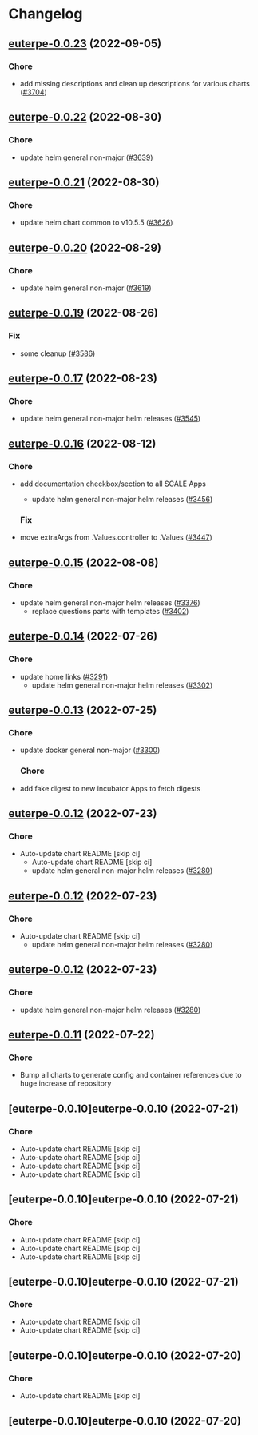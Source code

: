 # Changelog



## [euterpe-0.0.23](https://github.com/truecharts/charts/compare/euterpe-0.0.22...euterpe-0.0.23) (2022-09-05)

### Chore

- add missing descriptions and clean up descriptions for various charts ([#3704](https://github.com/truecharts/charts/issues/3704))




## [euterpe-0.0.22](https://github.com/truecharts/charts/compare/euterpe-0.0.21...euterpe-0.0.22) (2022-08-30)

### Chore

- update helm general non-major ([#3639](https://github.com/truecharts/charts/issues/3639))




## [euterpe-0.0.21](https://github.com/truecharts/charts/compare/euterpe-0.0.20...euterpe-0.0.21) (2022-08-30)

### Chore

- update helm chart common to v10.5.5 ([#3626](https://github.com/truecharts/charts/issues/3626))




## [euterpe-0.0.20](https://github.com/truecharts/charts/compare/euterpe-0.0.19...euterpe-0.0.20) (2022-08-29)

### Chore

- update helm general non-major ([#3619](https://github.com/truecharts/charts/issues/3619))




## [euterpe-0.0.19](https://github.com/truecharts/charts/compare/euterpe-0.0.17...euterpe-0.0.19) (2022-08-26)

### Fix

- some cleanup ([#3586](https://github.com/truecharts/charts/issues/3586))




## [euterpe-0.0.17](https://github.com/truecharts/charts/compare/euterpe-0.0.16...euterpe-0.0.17) (2022-08-23)

### Chore

- update helm general non-major helm releases ([#3545](https://github.com/truecharts/charts/issues/3545))




## [euterpe-0.0.16](https://github.com/truecharts/charts/compare/euterpe-0.0.15...euterpe-0.0.16) (2022-08-12)

### Chore

- add documentation checkbox/section to all SCALE Apps
  - update helm general non-major helm releases ([#3456](https://github.com/truecharts/charts/issues/3456))

  ### Fix

- move extraArgs from .Values.controller to .Values ([#3447](https://github.com/truecharts/charts/issues/3447))




## [euterpe-0.0.15](https://github.com/truecharts/charts/compare/euterpe-0.0.14...euterpe-0.0.15) (2022-08-08)

### Chore

- update helm general non-major helm releases ([#3376](https://github.com/truecharts/charts/issues/3376))
  - replace questions parts with templates ([#3402](https://github.com/truecharts/charts/issues/3402))




## [euterpe-0.0.14](https://github.com/truecharts/apps/compare/euterpe-0.0.13...euterpe-0.0.14) (2022-07-26)

### Chore

- update home links ([#3291](https://github.com/truecharts/apps/issues/3291))
  - update helm general non-major helm releases ([#3302](https://github.com/truecharts/apps/issues/3302))




## [euterpe-0.0.13](https://github.com/truecharts/apps/compare/euterpe-0.0.12...euterpe-0.0.13) (2022-07-25)

### Chore

- update docker general non-major ([#3300](https://github.com/truecharts/apps/issues/3300))

  ### Chore

- add fake digest to new incubator Apps to fetch digests




## [euterpe-0.0.12](https://github.com/truecharts/apps/compare/euterpe-0.0.11...euterpe-0.0.12) (2022-07-23)

### Chore

- Auto-update chart README [skip ci]
  - Auto-update chart README [skip ci]
  - update helm general non-major helm releases ([#3280](https://github.com/truecharts/apps/issues/3280))




## [euterpe-0.0.12](https://github.com/truecharts/apps/compare/euterpe-0.0.11...euterpe-0.0.12) (2022-07-23)

### Chore

- Auto-update chart README [skip ci]
  - update helm general non-major helm releases ([#3280](https://github.com/truecharts/apps/issues/3280))




## [euterpe-0.0.12](https://github.com/truecharts/apps/compare/euterpe-0.0.11...euterpe-0.0.12) (2022-07-23)

### Chore

- update helm general non-major helm releases ([#3280](https://github.com/truecharts/apps/issues/3280))




## [euterpe-0.0.11](https://github.com/truecharts/apps/compare/euterpe-0.0.10...euterpe-0.0.11) (2022-07-22)

### Chore

- Bump all charts to generate config and container references due to huge increase of repository



## [euterpe-0.0.10]euterpe-0.0.10 (2022-07-21)

### Chore

- Auto-update chart README [skip ci]
- Auto-update chart README [skip ci]
- Auto-update chart README [skip ci]
- Auto-update chart README [skip ci]



## [euterpe-0.0.10]euterpe-0.0.10 (2022-07-21)

### Chore

- Auto-update chart README [skip ci]
- Auto-update chart README [skip ci]
- Auto-update chart README [skip ci]



## [euterpe-0.0.10]euterpe-0.0.10 (2022-07-21)

### Chore

- Auto-update chart README [skip ci]
- Auto-update chart README [skip ci]



## [euterpe-0.0.10]euterpe-0.0.10 (2022-07-20)

### Chore

- Auto-update chart README [skip ci]



## [euterpe-0.0.10]euterpe-0.0.10 (2022-07-20)
